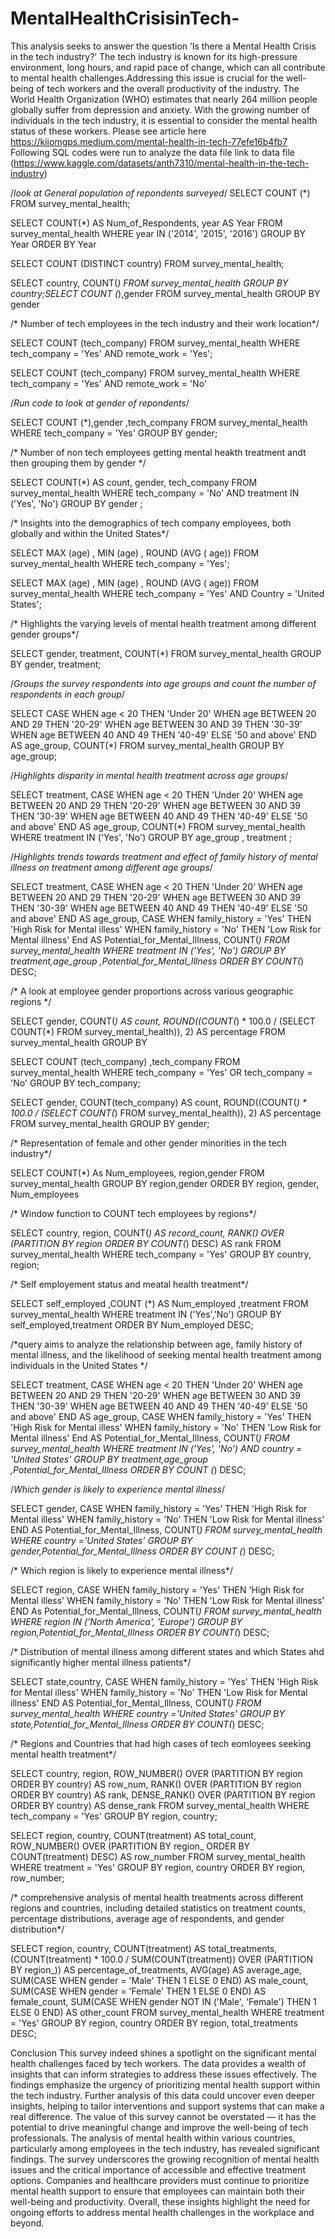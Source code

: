 # MentalHealthCrisisinTech-
This analysis seeks to answer the question ‘Is there a Mental Health Crisis in the tech industry?’ 
The tech industry is known for its high-pressure environment, long hours, and rapid pace of change, which can all contribute to mental health challenges.Addressing this issue is crucial for the well-being of tech workers and the overall productivity of the industry.
The World Health Organization (WHO) estimates that nearly 264 million people globally suffer from depression and anxiety. With the growing number of individuals in the tech industry, it is essential to consider the mental health status of these workers.
Please see article here https://kiiomgps.medium.com/mental-health-in-tech-77efe16b4fb7
Following SQL codes were run to analyze the data file 
link to data file (https://www.kaggle.com/datasets/anth7310/mental-health-in-the-tech-industry)

/*look at General population of repondents surveyed*/
SELECT COUNT (*)
FROM 
survey_mental_health;

SELECT COUNT(*) AS Num_of_Respondents, year AS Year 
FROM survey_mental_health 
WHERE year IN ('2014', '2015', '2016')
GROUP BY Year
ORDER BY Year

SELECT COUNT (DISTINCT country)
FROM survey_mental_health;

SELECT country, COUNT(*)
FROM survey_mental_health
GROUP BY country;SELECT COUNT (*),gender
FROM survey_mental_health
GROUP BY gender

/* Number of tech employees in the tech industry and their work location*/

SELECT COUNT (tech_company) 
FROM survey_mental_health
WHERE tech_company = 'Yes'
AND remote_work = 'Yes';

SELECT COUNT (tech_company) 
FROM survey_mental_health
WHERE tech_company = 'Yes'
AND remote_work = 'No'

/*Run code to look at gender of repondents*/

SELECT COUNT (*),gender ,tech_company
FROM survey_mental_health
WHERE tech_company = 'Yes'
GROUP BY gender;

/* Number of non tech employees getting mental heakth treatment andt then grouping them by gender */

SELECT COUNT(*) AS count, gender, tech_company 
FROM survey_mental_health 
WHERE tech_company = 'No' 
AND treatment IN ('Yes', 'No') 
GROUP BY gender ;

/* Insights into the demographics of tech company employees, both globally and within the United States*/

SELECT MAX (age) , MIN (age) , ROUND (AVG ( age))
FROM survey_mental_health
WHERE tech_company = 'Yes';

SELECT MAX (age) , MIN (age) , ROUND (AVG ( age))
FROM survey_mental_health
WHERE tech_company = 'Yes' 
AND Country = 'United States';

/* Highlights the varying levels of mental health treatment among different gender groups*/

SELECT gender, treatment, COUNT(*) 
FROM survey_mental_health
GROUP BY gender, treatment;

/*Groups the survey respondents into age groups and count the number of respondents in each group*/

SELECT CASE
WHEN age < 20 THEN 'Under 20' 
WHEN age BETWEEN 20 AND 29 THEN '20-29' 
WHEN age BETWEEN 30 AND 39 THEN '30-39' 
WHEN age BETWEEN 40 AND 49 THEN '40-49' 
ELSE '50 and above' 
END AS age_group, 
COUNT(*) 
FROM survey_mental_health
GROUP BY age_group;

/*Highlights disparity in mental health treatment across age groups*/

SELECT treatment,
CASE 
WHEN age < 20 THEN 'Under 20' 
WHEN age BETWEEN 20 AND 29 THEN '20-29' 
WHEN age BETWEEN 30 AND 39 THEN '30-39' 
WHEN age BETWEEN 40 AND 49 THEN '40-49' 
ELSE '50 and above' 
END AS age_group,
COUNT(*) 
FROM survey_mental_health
WHERE treatment IN ('Yes', 'No')
GROUP BY age_group , treatment ;

/*Highlights trends towards treatment and effect of family history of mental illness on treatment among different age groups*/

SELECT treatment,
CASE 
WHEN age < 20 THEN 'Under 20' 
WHEN age BETWEEN 20 AND 29 THEN '20-29' 
WHEN age BETWEEN 30 AND 39 THEN '30-39' 
WHEN age BETWEEN 40 AND 49 THEN '40-49' 
ELSE '50 and above' 
END AS age_group,
CASE 
WHEN family_history = 'Yes' THEN 'High Risk for Mental illess'
WHEN family_history = 'No' THEN 'Low Risk for Mental illness'
End AS Potential_for_Mental_Illness,
COUNT(*) 
FROM survey_mental_health
WHERE treatment IN ('Yes', 'No')
GROUP BY treatment,age_group ,Potential_for_Mental_Illness
ORDER BY COUNT(*) DESC;

/* A look at employee gender proportions across various geographic regions */

SELECT gender, COUNT(*) AS count, ROUND((COUNT(*) * 100.0 / 
(SELECT COUNT(*) FROM survey_mental_health)), 2)
AS percentage 
FROM survey_mental_health GROUP BY

SELECT COUNT (tech_company) ,tech_company
FROM survey_mental_health
WHERE tech_company = 'Yes'
OR tech_company = 'No'
GROUP BY tech_company;

SELECT gender, COUNT(tech_company) AS count, ROUND((COUNT(*) * 100.0 / 
(SELECT COUNT(*) FROM survey_mental_health)), 2)
AS percentage 
FROM survey_mental_health 
GROUP BY gender;

/* Representation of female and other gender minorities in the tech industry*/

SELECT COUNT(*) As Num_employees, region,gender
FROM survey_mental_health
GROUP BY region,gender
ORDER BY region,  gender, Num_employees 

/* Window function to COUNT tech employees by regions*/

SELECT
    country,
    region,
    COUNT(*) AS record_count,
    RANK() OVER (PARTITION BY region ORDER BY COUNT(*) DESC) AS rank
FROM
    survey_mental_health
   WHERE tech_company = 'Yes'
GROUP BY
    country, region;

  /* Self employement status and meatal health treatment*/
  
SELECT self_employed ,COUNT (*) AS Num_employed ,treatment
FROM survey_mental_health 
WHERE treatment IN ('Yes','No')
GROUP BY self_employed,treatment
ORDER BY Num_employed DESC;

/*query aims to analyze the relationship between age, family history of mental illness, and the likelihood of seeking mental health treatment among individuals in the United States */

SELECT treatment,
CASE 
WHEN age < 20 THEN 'Under 20' 
WHEN age BETWEEN 20 AND 29 THEN '20-29' 
WHEN age BETWEEN 30 AND 39 THEN '30-39' 
WHEN age BETWEEN 40 AND 49 THEN '40-49' 
ELSE '50 and above' 
END AS age_group,
CASE 
WHEN family_history = 'Yes' THEN 'High Risk for Mental illess'
WHEN family_history = 'No' THEN 'Low Risk for Mental illness'
End AS Potential_for_Mental_Illness,
COUNT(*) 
FROM survey_mental_health
WHERE treatment IN ('Yes', 'No') 
AND country = 'United States'
GROUP BY treatment,age_group ,Potential_for_Mental_Illness
ORDER BY COUNT (*) DESC;

/*Which gender is likely to experience mental illness*/

SELECT gender,
CASE
WHEN family_history = 'Yes' THEN 'High Risk for Mental illess'
WHEN family_history = 'No' THEN 'Low Risk for Mental illness'
END AS Potential_for_Mental_Illness,
COUNT(*) 
FROM survey_mental_health
WHERE country ='United States'
GROUP BY gender,Potential_for_Mental_Illness
ORDER BY COUNT (*) DESC;


/* Which region is likely to experience mental illness*/

SELECT region,
CASE
WHEN family_history = 'Yes' THEN 'High Risk for Mental illess'
WHEN family_history = 'No' THEN 'Low Risk for Mental illness'
END As Potential_for_Mental_Illness,
COUNT(*) 
FROM survey_mental_health
WHERE region IN ('North America', 'Europe')
GROUP BY region,Potential_for_Mental_Illness
ORDER BY COUNT(*) DESC;

/* Distribution of mental illness among different states and which States ahd significantly higher mental illness patients*/

SELECT state,country,
CASE
WHEN family_history = 'Yes' THEN 'High Risk for Mental illess'
WHEN family_history = 'No' THEN 'Low Risk for Mental illness'
END AS Potential_for_Mental_Illness,
COUNT(*) 
FROM survey_mental_health
WHERE country ='United States'
GROUP BY state,Potential_for_Mental_Illness
ORDER BY COUNT(*) DESC;


/* Regions and Countries that had high cases of tech eomloyees seeking mental health treatment*/

SELECT country, region, 
  ROW_NUMBER() OVER (PARTITION BY region ORDER BY country) AS row_num, 
  RANK() OVER (PARTITION BY region ORDER BY country) AS rank,
  DENSE_RANK() OVER (PARTITION BY region ORDER BY country) AS dense_rank 
  FROM survey_mental_health 
  WHERE tech_company = 'Yes' 
  GROUP BY region, country;
  
SELECT 
    region,
    country,
    COUNT(treatment) AS total_count,
    ROW_NUMBER() OVER (PARTITION BY region_ ORDER BY COUNT(treatment) 
DESC) AS row_number
FROM 
    survey_mental_health
WHERE 
    treatment = 'Yes'
GROUP BY 
    region, country
ORDER BY 
    region, row_number;

/* comprehensive analysis of mental health treatments across different regions and countries, including detailed statistics on treatment counts, percentage distributions, average age of respondents, and gender distribution*/

SELECT 
    region,
    country,
    COUNT(treatment) AS total_treatments,
    (COUNT(treatment) * 100.0 / SUM(COUNT(treatment)) 
OVER (PARTITION BY region_)) AS percentage_of_treatments,
    AVG(age) AS average_age,
    SUM(CASE WHEN gender = 'Male' THEN 1 ELSE 0 END) AS male_count,
    SUM(CASE WHEN gender = 'Female' THEN 1 ELSE 0 END) AS female_count,
    SUM(CASE WHEN gender NOT IN ('Male', 'Female') THEN 1 ELSE 0 END) 
AS other_count
FROM 
    survey_mental_health
WHERE 
    treatment = 'Yes'
GROUP BY 
    region, country
ORDER BY 
    region, total_treatments DESC;


Conclusion
This survey indeed shines a spotlight on the significant mental health challenges faced by tech workers. The data provides a wealth of insights that can inform strategies to address these issues effectively. The findings emphasize the urgency of prioritizing mental health support within the tech industry. Further analysis of this data could uncover even deeper insights, helping to tailor interventions and support systems that can make a real difference. The value of this survey cannot be overstated — it has the potential to drive meaningful change and improve the well-being of tech professionals.
The analysis of mental health within various countries, particularly among employees in the tech industry, has revealed significant findings. The survey underscores the growing recognition of mental health issues and the critical importance of accessible and effective treatment options.
Companies and healthcare providers must continue to prioritize mental health support to ensure that employees can maintain both their well-being and productivity. Overall, these insights highlight the need for ongoing efforts to address mental health challenges in the workplace and beyond.
   
